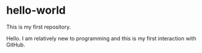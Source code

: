 # hello-world
This is my first repository.

Hello. I am relatively new to programming and this is my first interaction with GitHub.
